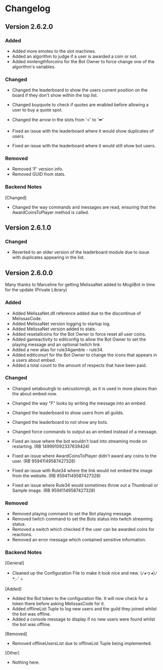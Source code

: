 # Changelog

## Version 2.6.2.0

### Added
- Added more emotes to the slot machines.
- Added an algorithm to judge if a user is awarded a coin or not.
- Added minlengthforcoins for the Bot Owner to force change one of the algorithm's variables.

### Changed
- Changed the leaderboard to show the users current position on the board if they don't show within the top list.
- Changed buyquote to check if quotes are enabled before allowing a user to buy a quote spot.
- Changed the arrow in the slots from '<' to ':arrow_left:'

- Fixed an issue with the leaderboard where it would show duplicates of users.
- Fixed an issue with the leaderboard where it would still show bot users.

### Removed
- Removed 'F' version info.
- Removed GUID from stats.

### Backend Notes
[Changed]
- Changed the way commands and messages are read, ensuring that the AwardCoinsToPlayer method is called.


## Version 2.6.1.0

### Changed
- Reverted to an older version of the leaderboard module due to issue with duplicates appearing in the list.

## Version 2.6.0.0
Many thanks to Marceline for getting MelissaNet added to MogiiBot in time for the update (Private Library)

### Added
- Added MelissaNet.dll reference added due to the discontinue of MelissasCode.
- Added MelissaNet version logging to startup log.
- Added MelissaNet version added to stats.
- Added resetallcoins for the Bot Owner to force reset all user coins.
- Added gameactivity to editconfig to allow the Bot Owner to set the playing message and an optional twitch link.
- Added a new alias for rule34gamble - rule34.
- Added editiconurl for the Bot Owner to change the icons that appears in a users about embed.
- Added a total count to the amount of respects that have been paid.

### Changed
- Changed setaboutrgb to setcustomrgb, as it is used in more places than the about embed now.
- Changed the way "F" looks by writing the message into an embed.
- Changed the leaderboard to show users from all guilds.
- Changed the leaderboard to not show any bots.
- Changed force commands to output as an embed instead of a message.

- Fixed an issue where the bot wouldn't load into streaming mode on restarting. (RB 149991092337639424)
- Fixed an issue where AwardCoinsToPlayer didn't award any coins to the user. (RB 95941149587427328)
- Fixed an issue with Rule34 where the link would not embed the image from the website. (RB 95941149587427328)
- Fixed an issue where Rule34 would sometimes throw out a Thumbnail or Sample image. (RB 95941149587427328)

### Removed
- Removed playing command to set the Bot playing message.
- Removed twitch command to set the Bots status into twitch streaming status.
- Removed a switch which checked if the user can be awarded coins for reactions.
- Removed an error message which contained sensitive information.

### Backend Notes
[General]
- Cleaned up the Configuration File to make it look nice and new. (ﾉ◕ヮ◕)ﾉ*:･ﾟ✧

[Added]
- Added the Bot token to the configuration file. It will now check for a token there before asking MelissasCode for it.
- Added offlineList Tuple to log new users and the guild they joined whilst the bot was offline.
- Added a console message to display if no new users were found whilst the bot was offline.

[Removed]
- Removed offlineUsersList due to offlineList Tuple being implemented.

[Other]
- Nothing here.
